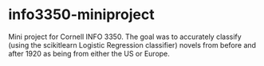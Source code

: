 # info3350-miniproject
Mini project for Cornell INFO 3350. The goal was to accurately classify (using the scikitlearn Logistic Regression classifier) novels from before and after 1920 as being from either the US or Europe.
